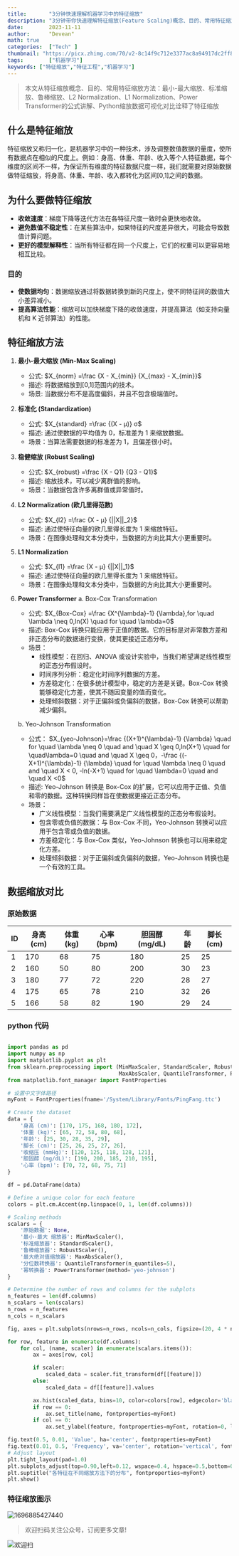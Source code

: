 ```yaml
---
title:       "3分钟快速理解机器学习中的特征缩放"
description: "3分钟带你快速理解特征缩放(Feature Scaling)概念、目的、常用特征缩放方法对比身高、体重等数据：最小-最大缩放、标准缩放、鲁棒缩放、L2、L1范式公式讲解、Python缩放数据可视化对比诠释了特征缩放"
date:        2023-11-11
author:      "Devean"
math: true
categories:  ["Tech" ]
thumbnail: "https://picx.zhimg.com/70/v2-8c14f9c712e3377ac8a94917dc2ff8c5_1440w.avis?source=172ae18b&biz_tag=Post"
tags:        ["机器学习"]
keywords: ["特征缩放","特征工程","机器学习"]
---
```


> 本文从特征缩放概念、目的、常用特征缩放方法：最小-最大缩放、标准缩放、鲁棒缩放、L2 Normalization、L1 Normalization、Power Transformer的公式讲解、Python缩放数据可视化对比诠释了特征缩放

## 什么是特征缩放
 
特征缩放又称归一化，是机器学习中的一种技术，涉及调整数值数据的量度，使所有数据点在相似的尺度上。例如：身高、体重、年龄、收入等个人特征数据，每个维度的区间不一样，为保证所有维度的特征数据尺度一样，我们就需要对原始数据做特征缩放，将身高、体重、年龄、收入都转化为区间[0,1]之间的数据。

<!--more-->

## 为什么要做特征缩放

- **收敛速度**：梯度下降等迭代方法在各特征尺度一致时会更快地收敛。
- **避免数值不稳定性**：在某些算法中，如果特征的尺度差异很大，可能会导致数值计算问题。
- **更好的模型解释性**：当所有特征都在同一个尺度上，它们的权重可以更容易地相互比较。

### 目的

- **使数据均匀**：数据缩放通过将数据转换到新的尺度上，使不同特征间的数值大小差异减小。
- **提高算法性能**：缩放可以加快梯度下降的收敛速度，并提高算法（如支持向量机和 K 近邻算法）的性能。

## 特征缩放方法

1. **最小-最大缩放 (Min-Max Scaling)**

    - 公式: $X_{norm} =\frac {X - X_{min}}  {X_{max} - X_{min}}$
    - 描述: 将数据缩放到[0,1]范围内的技术。
    - 场景: 当数据分布不是高度偏斜，并且不包含极端值时。

2. **标准化 (Standardization)**

    - 公式: $X_{standard} =\frac {(X - μ)}  σ$
    - 描述: 通过使数据的平均值为 0，标准差为 1 来缩放数据。
    - 场景：当算法需要数据的标准差为 1，且偏差很小时。

3. **稳健缩放 (Robust Scaling)**
    - 公式: $X_{robust} =\frac {X - Q1} {Q3 - Q1}$
    - 描述: 缩放技术，可以减少离群值的影响。
    - 场景：当数据包含许多离群值或异常值时。
4. **L2 Normalization (欧几里得范数)**

    - 公式: $X_{l2} =\frac {X - μ}  {||X||_2}$
    - 描述: 通过使特征向量的欧几里得长度为 1 来缩放特征。
    - 场景：在图像处理和文本分类中，当数据的方向比其大小更重要时。

5. **L1 Normalization**

    - 公式: $X_{l1} =\frac {X - μ}  {||X||_1}$
    - 描述: 通过使特征向量的欧几里得长度为 1 来缩放特征。
    - 场景：在图像处理和文本分类中，当数据的方向比其大小更重要时。

6. **Power Transformer**
   a. Box-Cox Transformation

    - 公式: $X_{Box-Cox} =\frac {X^{\lambda}-1} {\lambda},for \quad \lambda \neq 0,ln(X) \quad for \quad \lambda=0$
    - 描述: Box-Cox 转换只能应用于正值的数据。它的目标是对非常数方差和非正态分布的数据进行变换，使其更接近正态分布。
    - 场景：
        - 线性模型：在回归、ANOVA 或设计实验中，当我们希望满足线性模型的正态分布假设时。
        - 时间序列分析：稳定化时间序列数据的方差。
        - 方差稳定化：在很多统计模型中，稳定的方差是关键。Box-Cox 转换能够稳定化方差，使其不随因变量的值而变化。
        - 处理倾斜数据：对于正偏斜或负偏斜的数据，Box-Cox 转换可以帮助减少偏斜。

   b. Yeo-Johnson Transformation

    - 公式：
      $X_{yeo-Johnson}=\frac {(X+1)^{\lambda}-1} {\lambda} \quad for \quad \lambda \neq 0 \quad and \quad X \geq 0,ln(X+1) \quad for \quad\lambda=0 \quad and \quad X \geq 0，-\frac {(-X+1)^{\lambda}-1} {\lambda} \quad for \quad \lambda \neq 0 \quad and \quad X < 0, -ln(-X+1) \quad for \quad \lambda=0 \quad and \quad X <0$
    - 描述: Yeo-Johnson 转换是 Box-Cox 的扩展，它可以应用于正值、负值和零的数据。这种转换同样旨在使数据更接近正态分布。
    - 场景：
        - 广义线性模型：当我们需要满足广义线性模型的正态分布假设时。
        - 包含零或负值的数据：与 Box-Cox 不同，Yeo-Johnson 转换可以应用于包含零或负值的数据。
        - 方差稳定化：与 Box-Cox 类似，Yeo-Johnson 转换也可以用来稳定化方差。
        - 处理倾斜数据：对于正偏斜或负偏斜的数据，Yeo-Johnson 转换也是一个有效的工具。

## 数据缩放对比

### 原始数据

| ID  | 身高(cm) | 体重(kg) | 心率(bpm) | 胆固醇(mg/dL) | 年龄 | 脚长(cm) |
| --- | -------- | -------- | --------- | ------------- | ---- | -------- |
| 1   | 170      | 68       | 75        | 180           | 25   | 25       |
| 2   | 160      | 50       | 80        | 200           | 30   | 23       |
| 3   | 180      | 77       | 72        | 220           | 28   | 27       |
| 4   | 175      | 65       | 78        | 210           | 32   | 26       |
| 5   | 166      | 58       | 82        | 190           | 29   | 24       |

### python 代码

```python

import pandas as pd
import numpy as np
import matplotlib.pyplot as plt
from sklearn.preprocessing import (MinMaxScaler, StandardScaler, RobustScaler,
                                   MaxAbsScaler, QuantileTransformer, PowerTransformer)
from matplotlib.font_manager import FontProperties

# 设置中文字体路径
myFont = FontProperties(fname='/System/Library/Fonts/PingFang.ttc')

# Create the dataset
data = {
    '身高 (cm)': [170, 175, 168, 180, 172],
    '体重 (kg)': [65, 72, 58, 80, 68],
    '年龄': [25, 30, 28, 35, 29],
    '脚长 (cm)': [25, 26, 25, 27, 26],
    '收缩压 (mmHg)': [120, 125, 118, 128, 121],
    '胆固醇 (mg/dL)': [190, 200, 185, 210, 195],
    '心率 (bpm)': [70, 72, 68, 75, 71]
}

df = pd.DataFrame(data)

# Define a unique color for each feature
colors = plt.cm.Accent(np.linspace(0, 1, len(df.columns)))

# Scaling methods
scalars = {
    '原始数据': None,
    '最小-最大 缩放器': MinMaxScaler(),
    '标准缩放器': StandardScaler(),
    '鲁棒缩放器': RobustScaler(),
    '最大绝对值缩放器': MaxAbsScaler(),
    '分位数转换器': QuantileTransformer(n_quantiles=5),
    '幂转换器': PowerTransformer(method='yeo-johnson')
}

# Determine the number of rows and columns for the subplots
n_features = len(df.columns)
n_scalars = len(scalars)
n_rows = n_features
n_cols = n_scalars

fig, axes = plt.subplots(nrows=n_rows, ncols=n_cols, figsize=(20, 4 * n_features))

for row, feature in enumerate(df.columns):
    for col, (name, scaler) in enumerate(scalars.items()):
        ax = axes[row, col]

        if scaler:
            scaled_data = scaler.fit_transform(df[[feature]])
        else:
            scaled_data = df[[feature]].values

        ax.hist(scaled_data, bins=10, color=colors[row], edgecolor='black')
        if row == 0:
            ax.set_title(name, fontproperties=myFont)
        if col == 0:
            ax.set_ylabel(feature, fontproperties=myFont, rotation=0, labelpad=60, ha='right')

fig.text(0.5, 0.01, 'Value', ha='center', fontproperties=myFont)
fig.text(0.01, 0.5, 'Frequency', va='center', rotation='vertical', fontproperties=myFont)
# Adjust layout
plt.tight_layout(pad=1.0)
plt.subplots_adjust(top=0.90,left=0.12, wspace=0.4, hspace=0.5,bottom=0.08)
plt.suptitle("各特征在不同缩放方法下的分布", fontproperties=myFont)
plt.show()

```

### 特征缩放图示


![1696885427440](https://picx.zhimg.com/70/v2-8c14f9c712e3377ac8a94917dc2ff8c5_1440w.avis?source=172ae18b&biz_tag=Post)


> 欢迎扫码关注公众号，订阅更多文章!

![欢迎扫](/img/public-plantform-qr.png)
